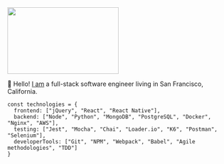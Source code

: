 
<img src="https://user-images.githubusercontent.com/43115008/158889286-5052fbd6-23a4-477c-a8aa-b1ccae2b1e27.gif" width="250" height="150"/>
  
👋  Hello! [I am](https://jimmyhogerty.com) a full-stack software engineer living in San Francisco, California.

```
const technologies = {
  frontend: ["jQuery", "React", "React Native"],
  backend: ["Node", "Python", "MongoDB", "PostgreSQL", "Docker", "Nginx", "AWS"],
  testing: ["Jest", "Mocha", "Chai", "Loader.io", "K6", "Postman", "Selenium"],
  developerTools: ["Git", "NPM", "Webpack", "Babel", "Agile methodologies", "TDD"]
}
```
